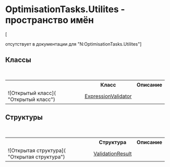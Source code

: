 # OptimisationTasks.Utilites - пространство имён
 

\[<summary> отсутствует в документации для "N:OptimisationTasks.Utilites"\]


## Классы
&nbsp;<table><tr><th></th><th>Класс</th><th>Описание</th></tr><tr><td>![Открытый класс]( "Открытый класс")</td><td><a href="T_OptimisationTasks_Utilites_ExpressionValidator">ExpressionValidator</a></td><td /></tr></table>

## Структуры
&nbsp;<table><tr><th></th><th>Структура</th><th>Описание</th></tr><tr><td>![Открытая структура]( "Открытая структура")</td><td><a href="T_OptimisationTasks_Utilites_ValidationResult">ValidationResult</a></td><td /></tr></table>&nbsp;
